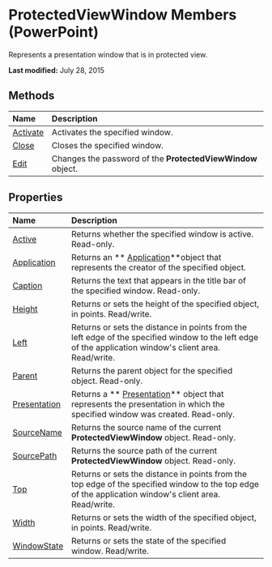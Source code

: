 
# ProtectedViewWindow Members (PowerPoint)
Represents a presentation window that is in protected view.

 **Last modified:** July 28, 2015


## Methods



|**Name**|**Description**|
|:-----|:-----|
| [Activate](3c036ed1-ed4c-20ec-1376-b9368f73b38c.md)|Activates the specified window.|
| [Close](ce66419b-7eed-ab7c-64ef-e396d9a3757d.md)|Closes the specified window.|
| [Edit](fd16714d-c581-a34c-aa51-7630217ed2df.md)|Changes the password of the  **ProtectedViewWindow** object.|

## Properties



|**Name**|**Description**|
|:-----|:-----|
| [Active](7ff8925b-7fbb-797a-f552-4bca72971957.md)|Returns whether the specified window is active. Read-only.|
| [Application](0cccf33c-a8af-bc08-f280-fa4f72a82703.md)|Returns an  ** [Application](978c2b99-4271-b953-4283-73b5f3d96f41.md)**object that represents the creator of the specified object.|
| [Caption](4cf88d8a-7bab-e3d9-828e-9c8dee3d7315.md)|Returns the text that appears in the title bar of the specified window. Read-only.|
| [Height](2d45902b-e054-ec75-9815-987a1689a6a7.md)|Returns or sets the height of the specified object, in points. Read/write.|
| [Left](1434f29b-e0e0-0067-dad8-d3583630cc96.md)|Returns or sets the distance in points from the left edge of the specified window to the left edge of the application window's client area. Read/write.|
| [Parent](63e44c9d-a3c7-50fb-ca11-3324014f0d3a.md)|Returns the parent object for the specified object. Read-only.|
| [Presentation](de766097-230c-6310-cdaa-2514cd5ca1b5.md)|Returns a  ** [Presentation](ec75cf52-69f8-d35b-0a26-4a8da8a9683f.md)** object that represents the presentation in which the specified window was created. Read-only.|
| [SourceName](601b8d1f-deec-57eb-9042-5d9b7b650cdb.md)|Returns the source name of the current  **ProtectedViewWindow** object. Read-only.|
| [SourcePath](4225d81b-d508-3dca-9173-f4a687016871.md)|Returns the source path of the current  **ProtectedViewWindow** object. Read-only.|
| [Top](45a634f7-8122-4679-a23b-c93497c15769.md)|Returns or sets the distance in points from the top edge of the specified window to the top edge of the application window's client area. Read/write.|
| [Width](3eb1449c-7213-39a7-01fc-3a4bf170217c.md)|Returns or sets the width of the specified object, in points. Read/write.|
| [WindowState](b9956aca-4aae-d94a-5689-b0c66f17414f.md)|Returns or sets the state of the specified window. Read/write.|
